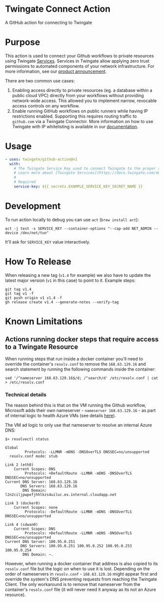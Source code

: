 # Twingate Connect Action
A GitHub action for connecting to Twingate

# Purpose
This action is used to connect your Github workflows to private resources using Twingate [Services](https://docs.twingate.com/docs/services). Services in Twingate allow applying zero trust permissions to automated components of your network infrastructure. For more information, see our [product announcement](https://www.twingate.com/blog/ztna-infra-automation/).

There are two common use cases:
1. Enabling access directly to private resources (eg. a database within a public cloud VPC) directly from your workflows without providing network-wide access. This allowed you to implement narrow, revocable access controls on any workflow. 
2. Enable running GitHub workflows on public runners while having IP restrictions enabled. Supporting this requires routing traffic to `github.com` via a Twingate Connector. More information on how to use Twingate with IP whitelisting is available in our [documentation](https://docs.twingate.com/docs/saas-app-gating).

# Usage
```yaml
- uses: twingate/github-action@v1
  with:
    # The Twingate Service Key used to connect Twingate to the proper service
    # Learn more about [Twingate Services](https://docs.twingate.com/docs/services)
    #
    # Required
    service-key: ${{ secrets.EXAMPLE_SERVICE_KEY_SECRET_NAME }}
```


# Development

To run action locally to debug you can use `act` (`brew install act`):
```
act -j test -s SERVICE_KEY --container-options "--cap-add NET_ADMIN --device /dev/net/tun"
```

It'll ask for `SERVICE_KEY` value interactively.

# How To Release

When releasing a new tag (`v1.4` for example) we also have to update the latest major version (`v1` in this case)
to point to it.
Example steps:

```
git tag v1.4
git tag v1 -f
git push origin v1 v1.4 -f
gh release create v1.4 --generate-notes --verify-tag
```

# Known Limitations

## Actions running docker steps that require access to a Twingate Resource

When running steps that run inside a docker container you'll need to override the container's `resolv.conf` 
to remove the `168.63.129.16` and search statement by running the following commands inside the container:

```
sed '/^nameserver 168.63.129.16$/d; /^search/d' /etc/resolv.conf | cat > /etc/resolv.conf
```

### Technical details

The reason behind this is that on the VM running the Github workflow, Microsoft adds their own nameserver - `nameserver 168.63.129.16` - as part of internal logic to health Azure VMs (see details [here](https://learn.microsoft.com/en-us/azure/virtual-network/what-is-ip-address-168-63-129-16?tabs=windows)).

The VM ad logic to only use that nameserver to resolve an internal Azure DNS:
```
$> resolvectl status

Global
         Protocols: -LLMNR -mDNS -DNSOverTLS DNSSEC=no/unsupported
  resolv.conf mode: stub

Link 2 (eth0)
    Current Scopes: DNS
         Protocols: +DefaultRoute -LLMNR -mDNS -DNSOverTLS DNSSEC=no/unsupported
Current DNS Server: 168.63.129.16
       DNS Servers: 168.63.129.16
        DNS Domain: l2n2ciljpwpefjhhlkzs4uiluc.ex.internal.cloudapp.net

Link 3 (docker0)
    Current Scopes: none
         Protocols: -DefaultRoute -LLMNR -mDNS -DNSOverTLS DNSSEC=no/unsupported

Link 4 (sdwan0)
    Current Scopes: DNS
         Protocols: +DefaultRoute -LLMNR -mDNS -DNSOverTLS DNSSEC=no/unsupported
Current DNS Server: 100.95.0.251
       DNS Servers: 100.95.0.251 100.95.0.252 100.95.0.253 100.95.0.254
        DNS Domain: ~.
```

However, when running a docker container that address is also copied to its `resolv.conf` file but the logic on when to use it is lost.
Depending on the order of nameservers in `resolv.conf` - `168.63.129.16` might appear first and override the system's DNS preventing requests from reaching the Twingate Client.
The only workaround is to remove that nameserver from the container's `resolv.conf` file (it will never need it anyway as its not an Azure resource).
